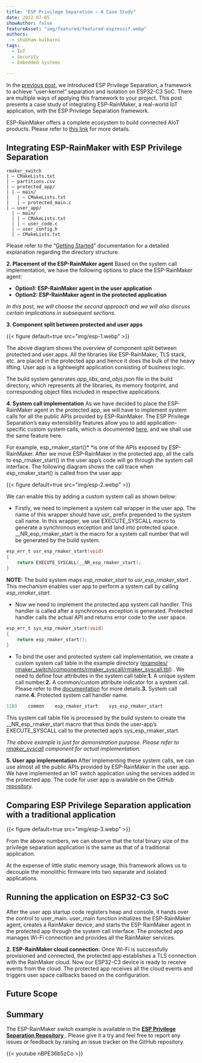 ```yaml
---
title: "ESP Privilege Separation — A Case Study"
date: 2022-07-05
showAuthor: false
featureAsset: "img/featured/featured-espressif.webp"
authors:
  - shubham-kulkarni
tags:
  - IoT
  - Security
  - Embedded Systems

---
```

In the [previous post](/introducing-esp-privilege-separation-aa57a02c36e4), we introduced ESP Privilege Separation, a framework to achieve “user-kernel” separation and isolation on ESP32-C3 SoC. There are multiple ways of applying this framework to your project. This post presents a case study of integrating ESP-RainMaker, a real-world IoT application, with the ESP Privilege Separation framework.

ESP-RainMaker offers a complete ecosystem to build connected AIoT products. Please refer to [this link](https://rainmaker.espressif.com) for more details.

## Integrating ESP-RainMaker with ESP Privilege Separation

```
rmaker_switch
| — CMakeLists.txt
| — partitions.csv
| — protected_app/
| | — main/
|   | — CMakeLists.txt
|   | — protected_main.c
| — user_app/
  | — main/
  | | — CMakeLists.txt
  | | — user_code.c
  | — user_config.h
  | — CMakeLists.txt
```

Please refer to the “[Getting Started](https://docs.espressif.com/projects/esp-privilege-separation/en/latest/esp32c3/getting-started.html#directory-structure)” documentation for a detailed explanation regarding the directory structure.

__2. Placement of the ESP-RainMaker agent__ Based on the system call implementation, we have the following options to place the ESP-RainMaker agent:

- __Option1: ESP-RainMaker agent in the user application__
- __Option2: ESP-RainMaker agent in the protected application__

*In this post, we will choose the second approach and we will also discuss certain implications in subsequent sections.*

__3. Component split between protected and user apps__

{{< figure
    default=true
    src="img/esp-1.webp"
    >}}

The above diagram shows the overview of component split between protected and user apps. All the libraries like ESP-RainMaker, TLS stack, etc. are placed in the protected app and hence it does the bulk of the heavy lifting. User app is a lightweight application consisting of business logic.

The build system generates *app_libs_and_objs.json* file in the build directory, which represents all the libraries, its memory footprint, and corresponding object files included in respective applications.

__4. System call implementation__ As we have decided to place the ESP-RainMaker agent in the protected app, we will have to implement system calls for all the public APIs provided by ESP-RainMaker. The ESP Privilege Separation’s easy extensibility features allow you to add application-specific custom system calls, which is documented [here](https://docs.espressif.com/projects/esp-privilege-separation/en/latest/esp32c3/technical-details/system-call.html#adding-custom-system-call), and we shall use the same feature here.

For example, esp_rmaker_start()* *is one of the APIs exposed by ESP-RainMaker. After we move ESP-RainMaker in the protected app, all the calls to esp_rmaker_start() in the user app’s code will go through the system call interface. The following diagram shows the call trace when esp_rmaker_start() is called from the user app:

{{< figure
    default=true
    src="img/esp-2.webp"
    >}}

We can enable this by adding a custom system call as shown below:

- Firstly, we need to implement a system call wrapper in the user app. The name of this wrapper should have usr_ prefix prepended to the system call name. In this wrapper, we use EXECUTE_SYSCALL macro to generate a synchronous exception and land into protected space. __NR_esp_rmaker_start is the macro for a system call number that will be generated by the build system.

```c
esp_err_t usr_esp_rmaker_start(void)
{
    return EXECUTE_SYSCALL(__NR_esp_rmaker_start);
}
```

__NOTE:__  The build system maps *esp_rmaker_start* to *usr_esp_rmaker_start* . This mechanism enables user app to perform a system call by calling *esp_rmaker_start*.

- Now we need to implement the protected app system call handler. This handler is called after a synchronous exception is generated. Protected handler calls the actual API and returns error code to the user space.

```c
esp_err_t sys_esp_rmaker_start(void)
{
    return esp_rmaker_start();
}
```

- To bind the user and protected system call implementation, we create a custom system call table in the example directory ([examples/ rmaker_switch/components/rmaker_syscall/rmaker_syscall.tbl](https://github.com/espressif/esp-privilege-separation/blob/master/examples/rmaker_switch/components/rmaker_syscall/rmaker_syscall.tbl)) . We need to define four attributes in the system call table:__1.__  A unique system call number.__2.__  A common/custom attribute indicator for a system call. Please refer to the [documentation](https://docs.espressif.com/projects/esp-privilege-separation/en/latest/esp32c3/technical-details/system-call.html#assign-new-system-call-number) for more details.__3.__  System call name.__4.__  Protected system call handler name.

```c
1289    common    esp_rmaker_start    sys_esp_rmaker_start
```

This system call table file is processed by the build system to create the __NR_esp_rmaker_start macro that thus binds the user-app’s EXECUTE_SYSCALL call to the protected app’s sys_esp_rmaker_start.

*The above example is just for demonstration purpose. Please refer to *[*rmaker_syscall*](https://github.com/espressif/esp-privilege-separation/tree/master/examples/rmaker_switch/components/rmaker_syscall)* component for actual implementation.*

__5. User app implementation__ After implementing these system calls, we can use almost all the public APIs provided by ESP-RainMaker in the user app. We have implemented an IoT switch application using the services added in the protected app. The code for user app is available on the GitHub [repository](https://github.com/espressif/esp-privilege-separation/blob/master/examples/rmaker_switch/user_app/main/user_code.c).

## Comparing ESP Privilege Separation application with a traditional application

{{< figure
    default=true
    src="img/esp-3.webp"
    >}}

From the above numbers, we can observe that the total binary size of the privilege separation application is the same as that of a traditional application.

At the expense of little static memory usage, this framework allows us to decouple the monolithic firmware into two separate and isolated applications.

## Running the application on ESP32-C3 SoC

After the user app startup code registers heap and console, it hands over the control to user_main. user_main function initializes the ESP-RainMaker agent, creates a RainMaker device, and starts the ESP-RainMaker agent in the protected app through the system call interface. The protected app manages Wi-Fi connection and provides all the RainMaker services.

__2. ESP-RainMaker cloud connection:__ Once Wi-Fi is successfully provisioned and connected, the protected app establishes a TLS connection with the RainMaker cloud. Now our ESP32-C3 device is ready to receive events from the cloud. The protected app receives all the cloud events and triggers user space callbacks based on the configuration.

## Future Scope

## Summary

The ESP-RainMaker switch example is available in the [__ESP Privilege Separation Repository__ ](https://github.com/espressif/esp-privilege-separation/tree/master/examples/rmaker_switch). Please give it a try and feel free to report any issues or feedback by raising an issue tracker on the GitHub repository.

{{< youtube nBPE36b5zCo >}}
